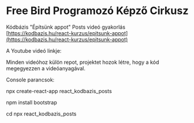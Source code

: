 # Free Bird Programozó Képző Cirkusz


Kódbázis "Építsünk appot" Posts videó gyakorlás
[https://kodbazis.hu/react-kurzus/epitsunk-appot](https://kodbazis.hu/react-kurzus/epitsunk-appot)



 A Youtube videó linkje:

Minden videóhoz külön repot, projektet hozok létre, hogy a kód megegyezzen a videóanyagával.


Console parancsok:

npx create-react-app react_kodbazis_posts

npm install bootstrap

cd npx react_kodbazis_posts
